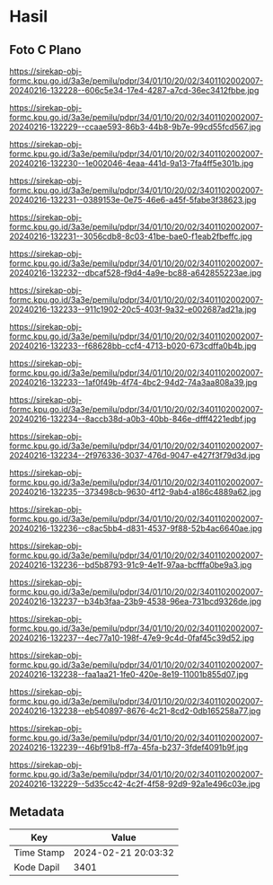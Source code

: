 # Hasil

## Foto C Plano

https://sirekap-obj-formc.kpu.go.id/3a3e/pemilu/pdpr/34/01/10/20/02/3401102002007-20240216-132228--606c5e34-17e4-4287-a7cd-36ec3412fbbe.jpg

https://sirekap-obj-formc.kpu.go.id/3a3e/pemilu/pdpr/34/01/10/20/02/3401102002007-20240216-132229--ccaae593-86b3-44b8-9b7e-99cd55fcd567.jpg

https://sirekap-obj-formc.kpu.go.id/3a3e/pemilu/pdpr/34/01/10/20/02/3401102002007-20240216-132230--1e002046-4eaa-441d-9a13-7fa4ff5e301b.jpg

https://sirekap-obj-formc.kpu.go.id/3a3e/pemilu/pdpr/34/01/10/20/02/3401102002007-20240216-132231--0389153e-0e75-46e6-a45f-5fabe3f38623.jpg

https://sirekap-obj-formc.kpu.go.id/3a3e/pemilu/pdpr/34/01/10/20/02/3401102002007-20240216-132231--3056cdb8-8c03-41be-bae0-f1eab2fbeffc.jpg

https://sirekap-obj-formc.kpu.go.id/3a3e/pemilu/pdpr/34/01/10/20/02/3401102002007-20240216-132232--dbcaf528-f9d4-4a9e-bc88-a642855223ae.jpg

https://sirekap-obj-formc.kpu.go.id/3a3e/pemilu/pdpr/34/01/10/20/02/3401102002007-20240216-132233--911c1902-20c5-403f-9a32-e002687ad21a.jpg

https://sirekap-obj-formc.kpu.go.id/3a3e/pemilu/pdpr/34/01/10/20/02/3401102002007-20240216-132233--f68628bb-ccf4-4713-b020-673cdffa0b4b.jpg

https://sirekap-obj-formc.kpu.go.id/3a3e/pemilu/pdpr/34/01/10/20/02/3401102002007-20240216-132233--1af0f49b-4f74-4bc2-94d2-74a3aa808a39.jpg

https://sirekap-obj-formc.kpu.go.id/3a3e/pemilu/pdpr/34/01/10/20/02/3401102002007-20240216-132234--8accb38d-a0b3-40bb-846e-dfff4221edbf.jpg

https://sirekap-obj-formc.kpu.go.id/3a3e/pemilu/pdpr/34/01/10/20/02/3401102002007-20240216-132234--2f976336-3037-476d-9047-e427f3f79d3d.jpg

https://sirekap-obj-formc.kpu.go.id/3a3e/pemilu/pdpr/34/01/10/20/02/3401102002007-20240216-132235--373498cb-9630-4f12-9ab4-a186c4889a62.jpg

https://sirekap-obj-formc.kpu.go.id/3a3e/pemilu/pdpr/34/01/10/20/02/3401102002007-20240216-132236--c8ac5bb4-d831-4537-9f88-52b4ac6640ae.jpg

https://sirekap-obj-formc.kpu.go.id/3a3e/pemilu/pdpr/34/01/10/20/02/3401102002007-20240216-132236--bd5b8793-91c9-4e1f-97aa-bcfffa0be9a3.jpg

https://sirekap-obj-formc.kpu.go.id/3a3e/pemilu/pdpr/34/01/10/20/02/3401102002007-20240216-132237--b34b3faa-23b9-4538-96ea-731bcd9326de.jpg

https://sirekap-obj-formc.kpu.go.id/3a3e/pemilu/pdpr/34/01/10/20/02/3401102002007-20240216-132237--4ec77a10-198f-47e9-9c4d-0faf45c39d52.jpg

https://sirekap-obj-formc.kpu.go.id/3a3e/pemilu/pdpr/34/01/10/20/02/3401102002007-20240216-132238--faa1aa21-1fe0-420e-8e19-11001b855d07.jpg

https://sirekap-obj-formc.kpu.go.id/3a3e/pemilu/pdpr/34/01/10/20/02/3401102002007-20240216-132238--eb540897-8676-4c21-8cd2-0db165258a77.jpg

https://sirekap-obj-formc.kpu.go.id/3a3e/pemilu/pdpr/34/01/10/20/02/3401102002007-20240216-132239--46bf91b8-ff7a-45fa-b237-3fdef4091b9f.jpg

https://sirekap-obj-formc.kpu.go.id/3a3e/pemilu/pdpr/34/01/10/20/02/3401102002007-20240216-132229--5d35cc42-4c2f-4f58-92d9-92a1e496c03e.jpg


## Metadata

| Key        | Value               |
| ---------- | ------------------- |
| Time Stamp | 2024-02-21 20:03:32 |
| Kode Dapil | 3401                |



